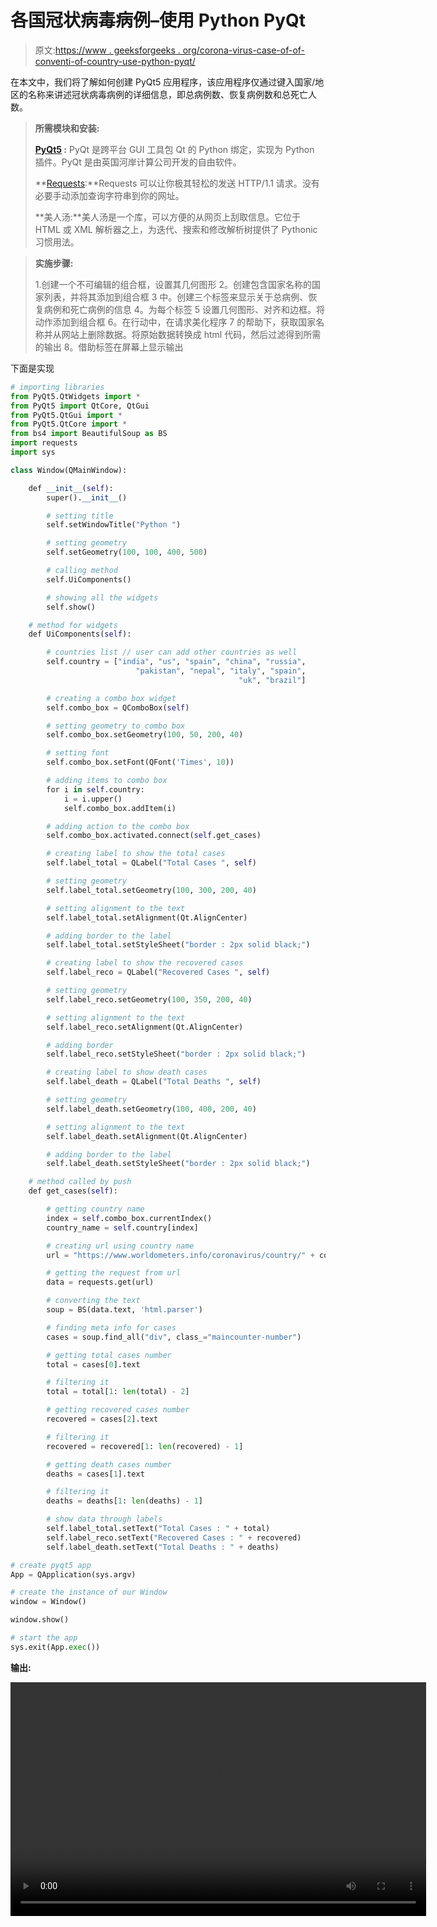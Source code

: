 # 各国冠状病毒病例–使用 Python PyQt

> 原文:[https://www . geeksforgeeks . org/corona-virus-case-of-of-conventi-of-country-use-python-pyqt/](https://www.geeksforgeeks.org/corona-virus-cases-of-various-countries-using-python-pyqt/)

在本文中，我们将了解如何创建 PyQt5 应用程序，该应用程序仅通过键入国家/地区的名称来讲述冠状病毒病例的详细信息，即总病例数、恢复病例数和总死亡人数。

> **所需模块和安装:**
> 
> **[PyQt5](https://www.geeksforgeeks.org/python-introduction-to-pyqt5/) :** PyQt 是跨平台 GUI 工具包 Qt 的 Python 绑定，实现为 Python 插件。PyQt 是由英国河岸计算公司开发的自由软件。
> 
> **[Requests](https://www.geeksforgeeks.org/python-introduction-to-pyqt5/):**Requests 可以让你极其轻松的发送 HTTP/1.1 请求。没有必要手动添加查询字符串到你的网址。
> 
> **美人汤:**美人汤是一个库，可以方便的从网页上刮取信息。它位于 HTML 或 XML 解析器之上，为迭代、搜索和修改解析树提供了 Pythonic 习惯用法。

> **实施步骤:**
> 
> 1.创建一个不可编辑的组合框，设置其几何图形
> 2。创建包含国家名称的国家列表，并将其添加到组合框
> 3 中。创建三个标签来显示关于总病例、恢复病例和死亡病例的信息
> 4。为每个标签
> 5 设置几何图形、对齐和边框。将动作添加到组合框
> 6。在行动中，在请求美化程序
> 7 的帮助下，获取国家名称并从网站上删除数据。将原始数据转换成 html 代码，然后过滤得到所需的输出
> 8。借助标签在屏幕上显示输出

下面是实现

```py
# importing libraries
from PyQt5.QtWidgets import * 
from PyQt5 import QtCore, QtGui
from PyQt5.QtGui import * 
from PyQt5.QtCore import * 
from bs4 import BeautifulSoup as BS
import requests
import sys

class Window(QMainWindow):

    def __init__(self):
        super().__init__()

        # setting title
        self.setWindowTitle("Python ")

        # setting geometry
        self.setGeometry(100, 100, 400, 500)

        # calling method
        self.UiComponents()

        # showing all the widgets
        self.show()

    # method for widgets
    def UiComponents(self):

        # countries list // user can add other countries as well
        self.country = ["india", "us", "spain", "china", "russia", 
                            "pakistan", "nepal", "italy", "spain",
                                                   "uk", "brazil"]

        # creating a combo box widget
        self.combo_box = QComboBox(self)

        # setting geometry to combo box
        self.combo_box.setGeometry(100, 50, 200, 40)

        # setting font
        self.combo_box.setFont(QFont('Times', 10))

        # adding items to combo box
        for i in self.country:
            i = i.upper()
            self.combo_box.addItem(i)

        # adding action to the combo box
        self.combo_box.activated.connect(self.get_cases)

        # creating label to show the total cases
        self.label_total = QLabel("Total Cases ", self)

        # setting geometry
        self.label_total.setGeometry(100, 300, 200, 40)

        # setting alignment to the text
        self.label_total.setAlignment(Qt.AlignCenter)

        # adding border to the label
        self.label_total.setStyleSheet("border : 2px solid black;")

        # creating label to show the recovered cases
        self.label_reco = QLabel("Recovered Cases ", self)

        # setting geometry
        self.label_reco.setGeometry(100, 350, 200, 40)

        # setting alignment to the text
        self.label_reco.setAlignment(Qt.AlignCenter)

        # adding border
        self.label_reco.setStyleSheet("border : 2px solid black;")

        # creating label to show death cases
        self.label_death = QLabel("Total Deaths ", self)

        # setting geometry
        self.label_death.setGeometry(100, 400, 200, 40)

        # setting alignment to the text
        self.label_death.setAlignment(Qt.AlignCenter)

        # adding border to the label
        self.label_death.setStyleSheet("border : 2px solid black;")

    # method called by push
    def get_cases(self):

        # getting country name
        index = self.combo_box.currentIndex()
        country_name = self.country[index]

        # creating url using country name
        url = "https://www.worldometers.info/coronavirus/country/" + country_name + "/"

        # getting the request from url
        data = requests.get(url)

        # converting the text
        soup = BS(data.text, 'html.parser')

        # finding meta info for cases
        cases = soup.find_all("div", class_="maincounter-number")

        # getting total cases number
        total = cases[0].text

        # filtering it
        total = total[1: len(total) - 2]

        # getting recovered cases number
        recovered = cases[2].text

        # filtering it
        recovered = recovered[1: len(recovered) - 1]

        # getting death cases number
        deaths = cases[1].text

        # filtering it
        deaths = deaths[1: len(deaths) - 1]

        # show data through labels
        self.label_total.setText("Total Cases : " + total)
        self.label_reco.setText("Recovered Cases : " + recovered)
        self.label_death.setText("Total Deaths : " + deaths)

# create pyqt5 app
App = QApplication(sys.argv)

# create the instance of our Window
window = Window()

window.show()

# start the app
sys.exit(App.exec())
```

**输出:**

<video class="wp-video-shortcode" id="video-406378-1" width="665" height="374" preload="metadata" controls=""><source type="video/mp4" src="https://media.geeksforgeeks.org/wp-content/uploads/20200423025548/screen_recorder_video_2020_23_4_02_55_12.mp4?_=1">[https://media.geeksforgeeks.org/wp-content/uploads/20200423025548/screen_recorder_video_2020_23_4_02_55_12.mp4](https://media.geeksforgeeks.org/wp-content/uploads/20200423025548/screen_recorder_video_2020_23_4_02_55_12.mp4)</video>